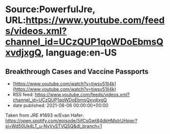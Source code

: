 # Source:PowerfulJre, URL:https://www.youtube.com/feeds/videos.xml?channel_id=UCzQUP1qoWDoEbmsQxvdjxgQ, language:en-US

## Breakthrough Cases and Vaccine Passports
 - [https://www.youtube.com/watch?v=tiwsv51Il4k](https://www.youtube.com/watch?v=tiwsv51Il4k)
 - RSS feed: https://www.youtube.com/feeds/videos.xml?channel_id=UCzQUP1qoWDoEbmsQxvdjxgQ
 - date published: 2021-08-06 00:00:00+00:00

Taken from JRE #1693 w/Evan Hafer:
https://open.spotify.com/episode/5ifCsGwt84dkHMxIrUHqwr?si=Wd50Uk4LT_u-NyVvSTVQSQ&dl_branch=1

